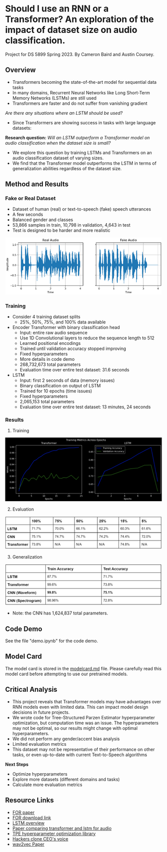 # Should I use an RNN or a Transformer? An exploration of the impact of dataset size on audio classification.

Project for DS 5899 Spring 2023. By Cameron Baird and Austin Coursey.

## Overview
- Transformers becoming the state-of-the-art model for sequential data tasks
- In many domains, Recurrent Neural Networks like Long Short-Term Memory Networks (LSTMs) are still used
- Transformers are faster and do not suffer from vanishing gradient

*Are there any situations where an LSTM should be used?*

- Since Transformers are showing success in tasks with large language datasets:

**Research question:** *Will an LSTM outperform a Transformer model on audio classification when the dataset size is small?*

- We explore this question by training LSTMs and Transformers on an audio classification dataset of varying sizes.
- We find that the Transformer model outperforms the LSTM in terms of generalization abilities regardless of the dataset size.

## Method and Results

### Fake or Real Dataset
- Dataset of human (real) or text-to-speech (fake) speech utterances
- A few seconds
- Balanced gender and classes
- 53,866 samples in train, 10,798 in validation, 4,643 in test
- Test is designed to be harder and more realistic

![Example input waveforms for our networks.](https://github.com/acoursey3/transformers-project/blob/main/pics/audio_sample.png?raw=true)

### Training
- Consider 4 training dataset splits
  - 25%, 50%, 75%, and 100% data available 
- Encoder Transformer with binary classification head
  - Input: entire raw audio sequence
  - Use 1D Convolutional layers to reduce the sequence length to 512
  - Learned positional encodings
  - Trained until validation accuracy stopped improving
  - Fixed hyperparameters
  - More details in code demo
  - 268,732,673 total parameters
  - Evaluation time over entire test dataset: 31.6 seconds
- LSTM
  - Input: first 2 seconds of data (memory issues)
  - Binary classification on output of LSTM
  - Trained for 10 epochs (time issues)
  - Fixed hyperparameters
  - 2,065,153 total parameters 
  - Evaluation time over entire test dataset: 13 minutes, 24 seconds

### Results

1. Training

![Results from our training procedure.](https://github.com/acoursey3/transformers-project/blob/main/results/training.png?raw=true)

2. Evaluation

![Evaluation accuracies.](https://github.com/acoursey3/transformers-project/blob/main/results/newtable1.png?raw=true)

3. Generalization

![Generalization for different models.](https://github.com/acoursey3/transformers-project/blob/main/results/newtable2.png?raw=true)

- Note: the CNN has 1,624,837 total parameters.

## Code Demo

See the file "demo.ipynb" for the code demo.

## Model Card
The model card is stored in the [modelcard.md](modelcard.md) file. Please carefully read this model card before attempting to use our pretrained models.

## Critical Analysis
- This project reveals that Transformer models may have advantages over RNN models even with limited data. This can impact model design decisions in future projects.
- We wrote code for Tree-Structured Parzen Estimator hyperparameter optimization, but computation time was an issue. The hyperparameters may not be optimal, so our results might change with optimal hyperparameters.
- We did not perform any gender/accent bias analysis
- Limited evaluation metrics
- This dataset may not be representative of their performance on other tasks, or even up-to-date with current Text-to-Speech algorithms

**Next Steps**
- Optimize hyperparameters
- Explore more datasets (different domains and tasks)
- Calculate more evaluation metrics

## Resource Links
- [FOR paper](https://bil.eecs.yorku.ca/wp-content/uploads/2020/01/FoR-Dataset_RR_VT_final.pdf)
- [FOR download link](https://bil.eecs.yorku.ca/datasets/#:~:text=scroll%20to%20access\)-,The%20Fake-or-Real%20Dataset,classifiers%20to%20detect%20synthetic%20speech.)
- [LSTM overview](https://medium.com/@ottaviocalzone/an-intuitive-explanation-of-lstm-a035eb6ab42c#:~:text=The%20LSTM%20architecture%20contrasts%20the,depends%20on%20the%20cell%20state.)
- [Paper comparing transformer and lstm for audio](https://arxiv.org/abs/1909.06317)
- [TPE hyperparameter optimization library](https://optuna.readthedocs.io/en/stable/reference/samplers/generated/optuna.samplers.TPESampler.html)
- [Hackers clone CEO's voice](https://www.wsj.com/articles/fraudsters-use-ai-to-mimic-ceos-voice-in-unusual-cybercrime-case-11567157402)
- [wav2vec Paper](https://arxiv.org/pdf/1904.05862.pdf)
